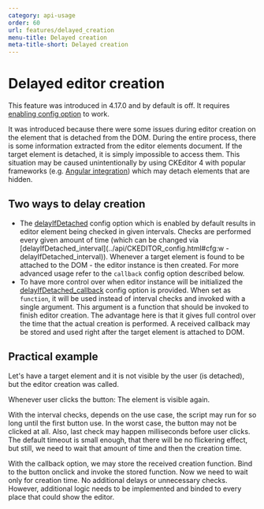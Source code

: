 ```yaml
---
category: api-usage
order: 60
url: features/delayed_creation
menu-title: Delayed creation
meta-title-short: Delayed creation
---
```

<!--
Copyright (c) 2003-2021, CKSource - Frederico Knabben. All rights reserved.
For licensing, see LICENSE.md.
-->

# Delayed editor creation

<info-box info="">This feature was introduced in 4.17.0 and by default is off. It requires [enabling config option](../api/CKEDITOR_config.html#cfg-delayIfDetached) to work.</info-box>

It was introduced because there were some issues during editor creation on the element that is detached from the DOM. During the entire process, there is some information extracted from the editor elements document. If the target element is detached, it is simply impossible to access them. This situation may be caused unintentionally by using CKEditor 4 with popular frameworks (e.g. [Angular integration](../guide/dev_angular.html)) which may detach elements that are hidden.

## Two ways to delay creation

- The [delayIfDetached](../api/CKEDITOR_config.html#cfg-delayIfDetached) config option which is enabled by default results in editor element being checked in given intervals. Checks are performed every given amount of time (which can be changed via [delayIfDetached_interval](../api/CKEDITOR_config.html#cfg:w
-delayIfDetached_interval)). Whenever a target element is found to be attached to the DOM - the editor instance is then created. For more advanced usage refer to the `callback` config option described below.
- To have more control over when editor instance will be initialized the [delayIfDetached_callback](../api/CKEDITOR_config.html#cfg-delayIfDetached_callback) config option is provided. When set as `function`, it will be used instead of interval checks and invoked with a single argument. This argument is a function that should be invoked to finish editor creation. The advantage here is that it gives full control over the time that the actual creation is performed. A received callback may be stored and used right after the target element is attached to DOM.

## Practical example

Let's have a target element and it is not visible by the user (is detached), but the editor creation was called.

Whenever user clicks the button: The element is visible again.

With the interval checks, depends on the use case, the script may run for so long until the first button use. In the worst case, the button may not be clicked at all. Also, last check may happen milliseconds before user clicks. The default timeout is small enough, that there will be no flickering effect, but still, we need to wait that amount of time and then the creation time.

With the callback option, we may store the received creation function. Bind to the button onclick and invoke the stored function. Now we need to wait only for creation time. No additional delays or unnecessary checks. However, additional logic needs to be implemented and binded to every place that could show the editor.